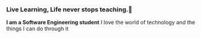 ### Live Learning, Life never stops teaching.👋

**I am a Software Engineering student** I love the world of technology and the things I can do through it


